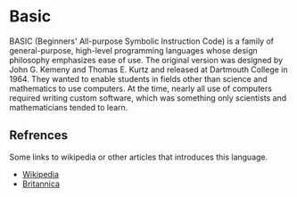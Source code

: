 # Basic

BASIC (Beginners' All-purpose Symbolic Instruction Code) is a family of general-purpose, high-level programming languages whose design philosophy emphasizes ease of use. The original version was designed by John G. Kemeny and Thomas E. Kurtz and released at Dartmouth College in 1964. They wanted to enable students in fields other than science and mathematics to use computers. At the time, nearly all use of computers required writing custom software, which was something only scientists and mathematicians tended to learn.

## Refrences
Some links to wikipedia or other articles that introduces this language.

- [Wikipedia](https://en.wikipedia.org/wiki/BASIC)
- [Britannica](https://www.britannica.com/technology/BASIC)
